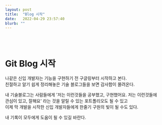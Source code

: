 ```yaml
---
layout: post
title:  "Blog 시작"
date:   2022-04-29 23:57:40
blurb: ""
---
```


<!-- <img src="{{ "/assets/img/content/post-example/Banner.jpg" | absolute_url }}" alt="bay" class="post-pic"/> -->
<br />
<br />


# Git Blog 시작

나같은 신입 개발자는 기능을 구현하기 전 구글링부터 시작하고 본다.<br/>
친절하고 알기 쉽게 정리해놓은 기술 블로그들을 보면 감사함이 몰려온다.<br/>

내 기술블로그는 사람들에게 '저는 이런것들을 공부했고, 구현했어요. 저는 이런것들에 관심이 있고, 잘해요' 라는 것을 알릴 수 있는 포트폴리오도 될 수 있고<br/>
이제 막 개발을 시작한 신입 개발자들에게 한줄기 구원의 빛이 될 수도 있다.<br/>

내 기록이 모두에게 도움이 될 수 있길 바란다.

[^1]: This is a note!